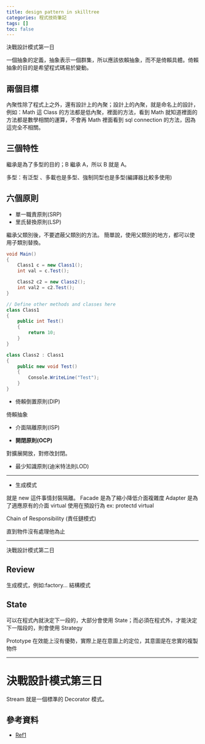 ```yaml
---
title: design pattern in skilltree
categories: 程式技術筆記
tags: []
toc: false
---
```

決戰設計模式第一日

一個抽象的定義，抽象表示一個群集，所以應該依賴抽象，而不是倚賴具體。倚賴抽象的目的是希望程式碼易於變動。

## 兩個目標

內聚性除了程式上之外，還有設計上的內聚；設計上的內聚，就是命名上的設計，例如：Math 這 Class 的方法都是低內聚，裡面的方法，看到 Math 就知道裡面的方法都是數學相關的運算，不會再 Math 裡面看到 sql connection 的方法，因為這完全不相關。

## 三個特性

繼承是為了多型的目的；B 繼承 A，所以 B 就是 A。

多型：有泛型 <T>、多載也是多型、強制同型也是多型(編譯器比較多使用)

## 六個原則

- 單一職責原則(SRP)
- 里氏替換原則(LSP)

繼承父類別後，不要遮蔽父類別的方法。
簡單說，使用父類別的地方，都可以使用子類別替換。

``` csharp
void Main()
{
    Class1 c = new Class1();
    int val = c.Test();

    Class2 c2 = new Class2();
    int val2 = c2.Test();
}

// Define other methods and classes here
class Class1
{
    public int Test()
    {
        return 10;
    }
}

class Class2 : Class1
{
    public new void Test()
    {
        Console.WriteLine("Test");
    }
}
```

- 倚賴倒置原則(DIP)

倚賴抽象

- 介面隔離原則(ISP)

- **開閉原則(OCP)**

對擴展開放，對修改封閉。

- 最少知識原則(迪米特法則LOD)

------

- 生成模式

就是 new 這件事情封裝隔離。
Facade 是為了縮小降低介面複雜度
Adapter 是為了適應原有的介面
virtual
使用在預設行為
ex: protectd virtual

Chain of Responsibility (責任鏈模式)

直到物件沒有處理他為止

------
決戰設計模式第二日

## Review

生成模式，例如:factory...
結構模式

## State

可以在程式內就決定下一段的，大部分會使用 State；而必須在程式外，才能決定下一階段的，則會使用 Strategy

Prototype 在效能上沒有優勢，實際上是在意圖上的定位，其意圖是在忠實的複製物件

------

# 決戰設計模式第三日

Stream 就是一個標準的 Decorator 模式。

## 參考資料

- [Ref1][1]

[1]: https://shunnien.github.io